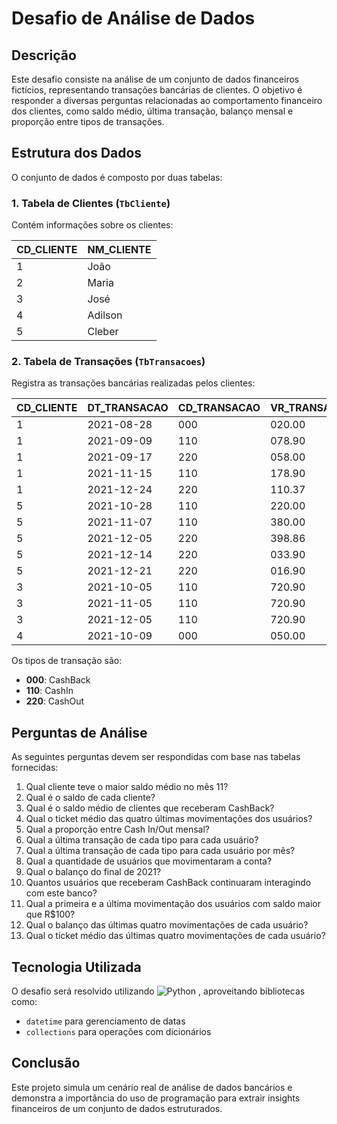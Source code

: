 # Desafio de Análise de Dados

## Descrição
Este desafio consiste na análise de um conjunto de dados financeiros fictícios, representando transações bancárias de clientes. O objetivo é responder a diversas perguntas relacionadas ao comportamento financeiro dos clientes, como saldo médio, última transação, balanço mensal e proporção entre tipos de transações.

## Estrutura dos Dados
O conjunto de dados é composto por duas tabelas:

### 1. Tabela de Clientes (`TbCliente`)
Contém informações sobre os clientes:

| CD_CLIENTE | NM_CLIENTE |
|------------|------------|
| 1          | João       |
| 2          | Maria      |
| 3          | José       |
| 4          | Adilson    |
| 5          | Cleber     |

### 2. Tabela de Transações (`TbTransacoes`)
Registra as transações bancárias realizadas pelos clientes:

| CD_CLIENTE | DT_TRANSACAO | CD_TRANSACAO | VR_TRANSACAO |
|------------|--------------|--------------|--------------|
| 1          | 2021-08-28   | 000          | 020.00       |
| 1          | 2021-09-09   | 110          | 078.90       |
| 1          | 2021-09-17   | 220          | 058.00       |
| 1          | 2021-11-15   | 110          | 178.90       |
| 1          | 2021-12-24   | 220          | 110.37       |
| 5          | 2021-10-28   | 110          | 220.00       |
| 5          | 2021-11-07   | 110          | 380.00       |
| 5          | 2021-12-05   | 220          | 398.86       |
| 5          | 2021-12-14   | 220          | 033.90       |
| 5          | 2021-12-21   | 220          | 016.90       |
| 3          | 2021-10-05   | 110          | 720.90       |
| 3          | 2021-11-05   | 110          | 720.90       |
| 3          | 2021-12-05   | 110          | 720.90       |
| 4          | 2021-10-09   | 000          | 050.00       |

Os tipos de transação são:
- **000**: CashBack
- **110**: CashIn
- **220**: CashOut

## Perguntas de Análise
As seguintes perguntas devem ser respondidas com base nas tabelas fornecidas:

1. Qual cliente teve o maior saldo médio no mês 11?
2. Qual é o saldo de cada cliente?
3. Qual é o saldo médio de clientes que receberam CashBack?
4. Qual o ticket médio das quatro últimas movimentações dos usuários?
5. Qual a proporção entre Cash In/Out mensal?
6. Qual a última transação de cada tipo para cada usuário?
7. Qual a última transação de cada tipo para cada usuário por mês?
8. Qual a quantidade de usuários que movimentaram a conta?
9. Qual o balanço do final de 2021?
10. Quantos usuários que receberam CashBack continuaram interagindo com este banco?
11. Qual a primeira e a última movimentação dos usuários com saldo maior que R$100?
12. Qual o balanço das últimas quatro movimentações de cada usuário?
13. Qual o ticket médio das últimas quatro movimentações de cada usuário?

## Tecnologia Utilizada
O desafio será resolvido utilizando ![Python](https://img.shields.io/badge/Python-3.9%2B-blue)
, aproveitando bibliotecas como:
- `datetime` para gerenciamento de datas
- `collections` para operações com dicionários

## Conclusão
Este projeto simula um cenário real de análise de dados bancários e demonstra a importância do uso de programação para extrair insights financeiros de um conjunto de dados estruturados.
